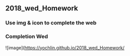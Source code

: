 ## 2018_wed_Homework

### Use img & icon to complete the web

### Completion Wed
![image](https://yochlin.github.io/2018_wed_Homework/